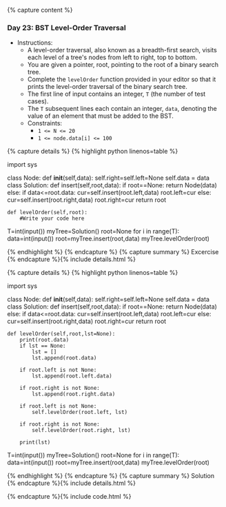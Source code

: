 {% capture content %}
### Day 23: BST Level-Order Traversal 
- Instructions:
    - A level-order traversal, also known as a breadth-first search, visits each level of a tree's nodes from left to right, top to bottom. 
    - You are given a pointer, root, pointing to the root of a binary search tree. 
    - Complete the `levelOrder` function provided in your editor so that it prints the level-order traversal of the binary search tree. 
    - The first line of input contains an integer, `T` (the number of test cases). 
    - The `T` subsequent lines each contain an integer, `data`, denoting the value of an element that must be added to the BST. 
    - Constraints: 
        - `1 <= N <= 20` 
        - `1 <= node.data[i] <= 100` 

{% capture details %}
{% highlight python linenos=table %}

import sys

class Node:
    def __init__(self,data):
        self.right=self.left=None
        self.data = data
class Solution:
    def insert(self,root,data):
        if root==None:
            return Node(data)
        else:
            if data<=root.data:
                cur=self.insert(root.left,data)
                root.left=cur
            else:
                cur=self.insert(root.right,data)
                root.right=cur
        return root

    def levelOrder(self,root):
        #Write your code here

T=int(input())
myTree=Solution()
root=None
for i in range(T):
    data=int(input())
    root=myTree.insert(root,data)
myTree.levelOrder(root)

{% endhighlight %}
{% endcapture %}
{% capture summary %} 
Excercise
{% endcapture %}{% include details.html %}

{% capture details %}
{% highlight python linenos=table %}

import sys

class Node:
    def __init__(self,data):
        self.right=self.left=None
        self.data = data
class Solution:
    def insert(self,root,data):
        if root==None:
            return Node(data)
        else:
            if data<=root.data:
                cur=self.insert(root.left,data)
                root.left=cur
            else:
                cur=self.insert(root.right,data)
                root.right=cur
        return root

    def levelOrder(self,root,lst=None):
        print(root.data)
        if lst == None:
            lst = []
            lst.append(root.data)
            
        if root.left is not None:
            lst.append(root.left.data)
              
        if root.right is not None:
            lst.append(root.right.data)
            
        if root.left is not None: 
            self.levelOrder(root.left, lst)
            
        if root.right is not None: 
            self.levelOrder(root.right, lst)
        
        print(lst)  

T=int(input())
myTree=Solution()
root=None
for i in range(T):
    data=int(input())
    root=myTree.insert(root,data)
myTree.levelOrder(root)

{% endhighlight %}
{% endcapture %}
{% capture summary %} 
Solution
{% endcapture %}{% include details.html %}

{% endcapture %}{% include code.html %}